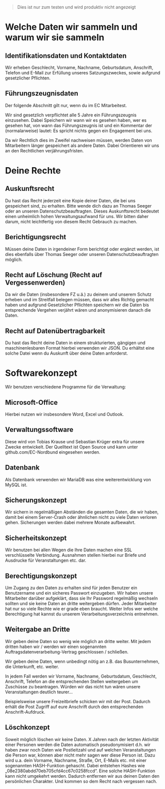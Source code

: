 > Dies ist nur zum testen und wird produktiv nicht angezeigt
# Welche Daten wir sammeln und warum wir sie sammeln
## Identifikationsdaten und Kontaktdaten

Wir erheben Geschlecht, Vorname, Nachname, Geburtsdatum, Anschrift, Telefon und E-Mail zur Erfüllung unseres Satzungszweckes, sowie aufgrund gesetzlicher Pflichten.

## Führungszeugnisdaten
Der folgende Abschnitt gilt nur, wenn du im EC Mitarbeitest.

Wir sind gesetzlich verpflichtet alle 5 Jahre ein Führungszeugnis einzusehen. Dabei Speichern wir wann wir es gesehen haben, wer es gesehen hat, von wann das Führungszeugnis ist und ein Kommentar der (normalarweise) lautet: Es spricht nichts gegen ein Engagement bei uns.

Da wir Rechtlich dies im Zweifel nachweisen müssen, werden Daten von Mitarbeitern länger gespeichert als andere Daten. Dabei Orientieren wir uns an den Rechtlichen verjährungsfristen.

# Deine Rechte
## Auskunftsrecht
Du hast das Recht jederzeit eine Kopie deiner Daten, die bei uns gespeichert sind, zu erhalten. Bitte wende dich dazu an Thomas Seeger oder an unseren Datenschutzbeauftragten. Dieses Auskunftsrecht bedeutet einen unheimlich hohen Verwaltungsaufwand für uns. Wir bitten daher darum, nicht leichtfertig von diesem Recht Gebrauch zu machen.

## Berichtigungsrecht
Müssen deine Daten in irgendeiner Form berichtigt oder ergänzt werden, ist dies ebenfalls über Thomas Seeger oder unseren Datenschutzbeauftragten möglich.

## Recht auf Löschung (Recht auf Vergessenwerden)
Da wir die Daten (insbesondere FZ u.ä.) zu deinem und unserem Schutz erheben und im Streitfall belegen müssen, dass wir alles Richtig gemacht haben und aufgrund Gesetzlicher Pflichten speichern wir die Daten bis entsprechende Vergehen verjährt wären und anonymisieren danach die Daten.

## Recht auf Datenübertragbarkeit
Du hast das Recht deine Daten in einem strukturierten, gängigen und maschinenlesbaren Format hierbei verwenden wir JSON. Du erhältst eine solche Datei wenn du Auskunft über deine Daten anforderst.

# Softwarekonzept
Wir benutzen verschiedene Programme für die Verwaltung:

## Microsoft-Office
Hierbei nutzen wir insbesondere Word, Excel und Outlook.

## Verwaltungssoftware
Diese wird von Tobias Krause und Sebastian Krüger extra für unsere Zwecke entwickelt. Der Quelltext ist Open Source und kann unter github.com/EC-Nordbund eingesehen werden.

## Datenbank
Als Datenbank verwenden wir MariaDB was eine weiterentwicklung von MySQL ist.

## Sicherungskonzept
Wir sichern in regelmäßigen Abständen die gesamten Daten, die wir haben, damit bei einem Server-Crash oder ähnlichen nicht zu viele Daten verloren gehen. Sicherungen werden dabei mehrere Monate aufbewahrt.

## Sicherheitskonzept
Wir benutzen bei allen Wegen die Ihre Daten machen eine SSL verschlüsselte Verbindung. Ausnahmen stellen hierbei nur Briefe und Ausdrucke für Veranstaltungen etc. dar.

## Berechtigungskonzept
Um Zugang zu den Daten zu erhalten sind für jeden Benutzer ein Benutzername und ein sicheres Passwort einzugeben.
Wir haben unsere Mitarbeiter darüber aufgeklärt, dass sie Ihr Password regelmäßig wechseln sollten und sie keine Daten an dritte weitergeben dürfen.
Jeder Mitarbeiter hat nur so viele Rechte wie er grade eben braucht. Weiter Infos wer welche Berechtigung hat kannst du unserem Verarbeitungsverzeichnis entnehmen.

## Weitergabe an Dritte
Wir geben deine Daten so wenig wie möglich an dritte weiter. Mit jedem dritten haben wir / werden wir einen sogenannten Auftragsdatenverarbeitung-Vertrag geschlossen / schließen.

Wir geben deine Daten, wenn unbedingt nötig an z.B. das Busunternehmen, die Unterkunft, etc. weiter.

In jedem Fall werden wir Vorname, Nachname, Geburtsdatum, Geschlecht, Anschrift, Telefon an die entsprechenden Stellen weitergeben um Zuschüsse zu beantragen. Würden wir das nicht tun wären unsere Veranstaltungen deutlich teurer…

Beispielsweise unsere Freizeitbriefe schicken wir mit der Post. Dadurch erhält die Post Zugriff auf eure Anschrift durch den entsprechenden Anschrift-Aufdruck.

## Löschkonzept
Soweit möglich löschen wir keine Daten.
X Jahren nach der letzten Aktivität einer Personen werden die Daten automatisch pseudonymisiert d.h. wir haben zwar noch Daten wie Postleitzahl und auf welchen Veranstaltungen die Person war, können aber nicht mehr sagen wer diese Person ist. Dazu wird u.a. dein Vorname, Nachname, Straße, Ort, E-Mails etc. mit einer sogenannten HASH-Funktion gehascht. Dabei entstehen Hashes wie „08e2380abdd70eb705cfd4cc67c0258fccd“. Eine solche HASH-Funktion kann nicht umgekehrt werden. Dadurch entfernen wir aus deinen Daten den persönlichen Charakter. Und kommen so dem Recht nach vergessen nach.